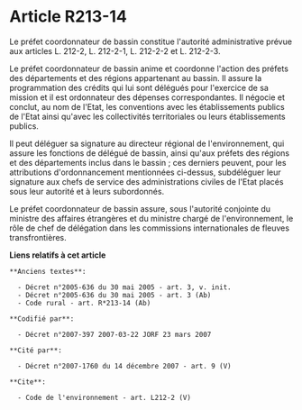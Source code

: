 # Article R213-14

Le préfet coordonnateur de bassin constitue l'autorité administrative prévue aux articles L. 212-2, L. 212-2-1, L. 212-2-2 et
L. 212-2-3. 

Le préfet coordonnateur de bassin anime et coordonne l'action des préfets des départements et des régions appartenant au
bassin. Il assure la programmation des crédits qui lui sont délégués pour l'exercice de sa mission et il est ordonnateur des
dépenses correspondantes. Il négocie et conclut, au nom de l'Etat, les conventions avec les établissements publics de l'Etat
ainsi qu'avec les collectivités territoriales ou leurs établissements publics. 

Il peut déléguer sa signature au directeur régional de l'environnement, qui assure les fonctions de délégué de bassin, ainsi
qu'aux préfets des régions et des départements inclus dans le bassin ; ces derniers peuvent, pour les attributions
d'ordonnancement mentionnées ci-dessus, subdéléguer leur signature aux chefs de service des administrations civiles de l'Etat
placés sous leur autorité et à leurs subordonnés. 

Le préfet coordonnateur de bassin assure, sous l'autorité conjointe du ministre des affaires étrangères et du ministre chargé
de l'environnement, le rôle de chef de délégation dans les commissions internationales de fleuves transfrontières.

**Liens relatifs à cet article**

	**Anciens textes**:

	  - Décret n°2005-636 du 30 mai 2005 - art. 3, v. init.
	  - Décret n°2005-636 du 30 mai 2005 - art. 3 (Ab)
	  - Code rural - art. R*213-14 (Ab)

	**Codifié par**:

	  - Décret n°2007-397 2007-03-22 JORF 23 mars 2007

	**Cité par**:

	  - Décret n°2007-1760 du 14 décembre 2007 - art. 9 (V)

	**Cite**:

	  - Code de l'environnement - art. L212-2 (V)
